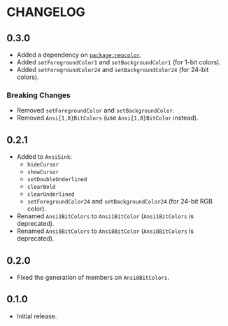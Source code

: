 # CHANGELOG

## 0.3.0

- Added a dependency on [`package:neocolor`](https://pub.dev/packages/neocolor).
- Added `setForegroundColor1` and `setBackgroundColor1` (for 1-bit colors).
- Added `setForegroundColor24` and `setBackgroundColor24` (for 24-bit colors).

### Breaking Changes

- Removed `setForegroundColor` and `setBackgroundColor`.
- Removed `Ansi{1,8}BitColors` (use `Ansi{1,8}BitColor` instead).

## 0.2.1

- Added to `AnsiSink`:
  - `hideCursor`
  - `showCursor`
  - `setDoubleUnderlined`
  - `clearBold`
  - `clearUnderlined`
  - `setForegroundColor24` and `setBackgroundColor24` (for 24-bit RGB color).
- Renamed `Ansi1BitColors` to `Ansi1BitColor` (`Ansi1BitColors` is deprecated).
- Renamed `Ansi8BitColors` to `Ansi8BitColor` (`Ansi8BitColors` is deprecated).

## 0.2.0

- Fixed the generation of members on `Ansi8BitColors`.

## 0.1.0

- Initial release.
